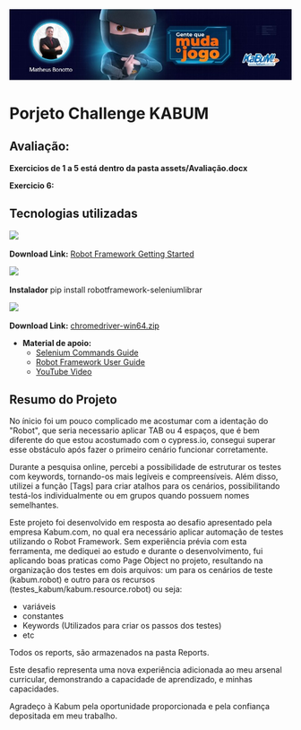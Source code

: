 <img src="./assets/header.png"/>

# Porjeto Challenge KABUM

## Avaliação:
**Exercicios de 1 a 5 está dentro da pasta assets/Avaliação.docx**

**Exercicio 6:**

## Tecnologias utilizadas
<div><img src="https://img.shields.io/badge/-robot framework (v6.1.1)-black?style=for-the-badge&logo=robotframework&logoColor=white"></div> 

**Download Link:** [Robot Framework Getting Started](https://robotframework.org/?tab=1#getting-started)

<div><img src="https://img.shields.io/badge/-Selenium (v5.1.3)-grey?style=for-the-badge&logo=Selenium&logoColor=white"></div> 

**Instalador** pip install robotframework-seleniumlibrar

<div><img src="https://img.shields.io/badge/-Chrome Web Drivre (117)-blue?style=for-the-badge&logo=google-chrome&logoColor=white"></div> 

**Download Link:**
[chromedriver-win64.zip](https://edgedl.me.gvt1.com/edgedl/chrome/chrome-for-testing/117.0.5938.132/win64/chromedriver-win64.zip)

- **Material de apoio:**
  - [Selenium Commands Guide](https://robotframework.org/SeleniumLibrary/SeleniumLibrary.html#Element%20Should%20Contain)
  - [Robot Framework User Guide](https://robotframework.org/robotframework/latest/RobotFrameworkUserGuide.html)
  - [YouTube Video](https://www.youtube.com/watch?v=xoQwtceO-eI)

## Resumo do Projeto
No ínicio foi um pouco complicado me acostumar com a identação do "Robot", que seria necessario aplicar TAB ou 4 espaços, que é bem diferente do que estou acostumado com o cypress.io,
consegui superar esse obstáculo após fazer o primeiro cenário funcionar corretamente.

Durante a pesquisa online, percebi a possibilidade de estruturar os testes com keywords, tornando-os mais legíveis e compreensíveis. Além disso, utilizei a função [Tags] para criar atalhos para os cenários, possibilitando testá-los individualmente ou em grupos quando possuem nomes semelhantes.

Este projeto foi desenvolvido em resposta ao desafio apresentado pela empresa Kabum.com, no qual era necessário aplicar automação de testes utilizando o Robot Framework.
Sem experiência prévia com esta ferramenta, me dediquei ao estudo e durante o desenvolvimento, fui aplicando boas praticas como Page Object no projeto, resultando na organização dos testes em dois arquivos: um para os cenários de teste (kabum.robot)
e outro para os recursos (testes_kabum/kabum.resource.robot) ou seja:
- variáveis
- constantes
- Keywords (Utilizados para criar os passos dos testes)
- etc

Todos os reports, são armazenados na pasta Reports.

Este desafio representa uma nova experiência adicionada ao meu arsenal curricular, demonstrando a capacidade de aprendizado, e minhas capacidades.

Agradeço à Kabum pela oportunidade proporcionada e pela confiança depositada em meu trabalho.

